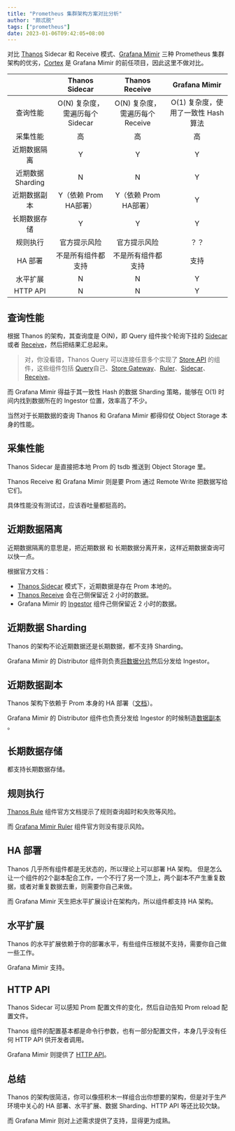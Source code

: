 ```yaml
---
title: "Prometheus 集群架构方案对比分析"
author: "颇忒脱"
tags: ["prometheus"]
date: 2023-01-06T09:42:05+08:00
---
```


<!--more-->

对比 [Thanos][1] Sidecar 和 Receive 模式、[Grafana Mimir][2] 三种 Prometheus 集群架构的优劣，[Cortex][3] 是 Grafana Mimir 的前任项目，因此这里不做对比。

|                  |  Thanos Sidecar               |   Thanos Receive              |   Grafana Mimir |
|:----------------:|:-----------------------------:|:-----------------------------:|:---------------:|
| 查询性能          | O(N) 复杂度，需遍历每个 Sidecar  | O(N) 复杂度，需遍历每个 Receive   |  O(1) 复杂度，使用了一致性 Hash 算法       |
| 采集性能          | 高                   | 高                  | 高                   |
| 近期数据隔离       | Y                   | Y                   | Y                   |
| 近期数据 Sharding | N                   | N                   | Y                   |
| 近期数据副本       | Y（依赖 Prom HA部署） | Y（依赖 Prom HA部署） | Y                   |
| 长期数据存储       | Y                   | Y                   | Y                   |
| 规则执行          | 官方提示风险          | 官方提示风险         | ？？                |
| HA 部署           | 不是所有组件都支持     | 不是所有组件都支持     | 支持                |
| 水平扩展          | N                    | N                   | Y                  |
| HTTP API         | N                    | N                   | Y            |

## 查询性能

根据 Thanos 的架构，其查询度是 O(N)，即 Query 组件挨个轮询下挂的 [Sidecar][t-sidecar] 或者 [Receive][t-receive]，然后把结果汇总起来。

> 对，你没看错，Thanos Query 可以连接任意多个实现了 [Store API][t-store-api] 的组件，这些组件包括 [Query][t-query]自己、[Store Gateway][t-store-gateway]、[Ruler][t-ruler]、[Sidecar][t-sidecar]、[Receive][t-receive]。

而 Grafana Mimir 得益于其一致性 Hash 的数据 Sharding 策略，能够在 O(1) 时间内找到数据所在的 Ingestor 位置，效率高了不少。

当然对于长期数据的查询 Thanos 和 Grafana Mimir 都得仰仗 Object Storage 本身的性能。

## 采集性能

Thanos Sidecar 是直接把本地 Prom 的 tsdb 推送到 Object Storage 里。

Thanos Receive 和 Grafana Mimir 则是要 Prom 通过 Remote Write 把数据写给它们。

具体性能没有测试过，应该吞吐量都挺高的。

## 近期数据隔离

近期数据隔离的意思是，把近期数据 和 长期数据分离开来，这样近期数据查询可以快一点。

根据官方文档：

* [Thanos Sidecar][t-sidecar] 模式下，近期数据是存在 Prom 本地的。
* [Thanos Receive][t-receive] 会在己侧保留近 2 小时的数据。
* Grafana Mimir 的 [Ingestor][g-ingestor] 组件己侧保留近 2 小时的数据。

## 近期数据 Sharding

Thanos 的架构不论近期数据还是长期数据，都不支持 Sharding。

Grafana Mimir 的 Distributor 组件则负责[将数据分片][g-distributor-shard]然后分发给 Ingestor。

## 近期数据副本

Thanos 架构下依赖于 Prom 本身的 HA 部署（[文档][t-prom-ha]）。

Grafana Mimir 的 Distributor 组件也负责分发给 Ingestor 的时候制造[数据副本][g-distributor-shard] 。

## 长期数据存储

都支持长期数据存储。

## 规则执行

[Thanos Rule][t-r] 组件官方文档提示了规则查询超时和失败等风险。

而 [Grafana Mimir Ruler][g-r] 组件官方则没有提示风险。

## HA 部署

Thanos 几乎所有组件都是无状态的，所以理论上可以部署 HA 架构。
但是怎么让一个组件的2个副本配合工作，一个不行了另一个顶上，两个副本不产生重复数据，或者对重复数据去重，则需要你自己来做。

而 Grafana Mimir 天生把水平扩展设计在架构内，所以组件都支持 HA 架构。

## 水平扩展

Thanos 的水平扩展依赖于你的部署水平，有些组件压根就不支持，需要你自己做一些工作。

Grafana Mimir 支持。

## HTTP API

Thanos Sidecar 可以感知 Prom 配置文件的变化，然后自动告知 Prom reload 配置文件。

Thanos 组件的配置基本都是命令行参数，也有一部分配置文件，本身几乎没有任何 HTTP API 供开发者调用。

Grafana Mimir 则提供了 [HTTP API][g-http-api]。

## 总结

Thanos 的架构很简洁，你可以像搭积木一样组合出你想要的架构，但是对于生产环境中关心的 HA 部署、水平扩展、数据 Sharding、HTTP API 等还比较欠缺。

而 Grafana Mimir 则对上述需求提供了支持，显得更为成熟。

[1]: https://thanos.io/tip/thanos/quick-tutorial.md/#components
[2]: https://grafana.com/docs/mimir/latest/operators-guide/architecture/about-grafana-mimir-architecture/
[3]: https://cortexmetrics.io/docs/architecture/
[t-r]: https://thanos.io/tip/components/rule.md/#risk
[g-r]: https://grafana.com/docs/mimir/latest/operators-guide/architecture/components/ruler/
[t-store-api]: https://thanos.io/tip/thanos/quick-tutorial.md/#store-api
[t-sidecar]: https://thanos.io/tip/thanos/quick-tutorial.md/#sidecar
[t-receive]: https://thanos.io/tip/components/receive.md/
[t-query]: https://thanos.io/tip/thanos/quick-tutorial.md/#querierquery
[t-ruler]: https://thanos.io/tip/thanos/quick-tutorial.md/#querierquery
[t-store-gateway]: https://thanos.io/tip/thanos/quick-tutorial.md/#store-gateway
[g-ingestor]: https://grafana.com/docs/mimir/latest/operators-guide/architecture/components/ingester/
[g-distributor-shard]: https://grafana.com/docs/mimir/latest/operators-guide/architecture/components/distributor/#sharding-and-replication
[t-prom-ha]: https://thanos.io/tip/thanos/quick-tutorial.md/#deduplicating-data-from-prometheus-ha-pairs
[g-http-api]: https://grafana.com/docs/mimir/latest/operators-guide/reference-http-api/
